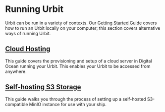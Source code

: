 # Running Urbit

Urbit can be run in a variety of contexts. Our [Getting Started Guide](../getting-started) covers how to run an Urbit locally on your computer; this section covers alternative ways of running Urbit.

## [Cloud Hosting](hosting)

This guide covers the provisioning and setup of a cloud server in Digital Ocean running your Urbit. This enables your Urbit to be accessed from anywhere.

## [Self-hosting S3 Storage](minio)

This guide walks you through the process of setting up a self-hosted S3-compatible MinIO instance for use with your ship.
